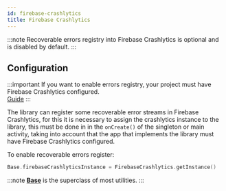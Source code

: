 ```yaml
---
id: firebase-crashlytics
title: Firebase Crashlytics
---
```


:::note
Recoverable errors registry into Firebase Crashlytics is optional and is disabled by default.
:::

## Configuration

:::important
If you want to enable errors registry, your project must have Firebase Crashlytics configured.<br/>
[Guide](https://firebase.google.com/docs/crashlytics/get-started?platform=android)
:::

The library can register some recoverable error streams in Firebase Crashlytics, for this it is necessary to assign the crashlytics instance to the 
library, this must be done in in the `onCreate()` of the singleton or main activity, taking into account that the app that implements the library must 
have Firebase Crashlytics configured.

To enable recoverable errors register:
```kotlin
Base.firebaseCrashlyticsInstance = FirebaseCrashlytics.getInstance()
```

:::note
<a href="../reference/androidutils/com.jeovanimartinez.androidutils/-base/index.html" target="_blank"><b>Base</b></a> is the superclass of  most utilities.
:::
